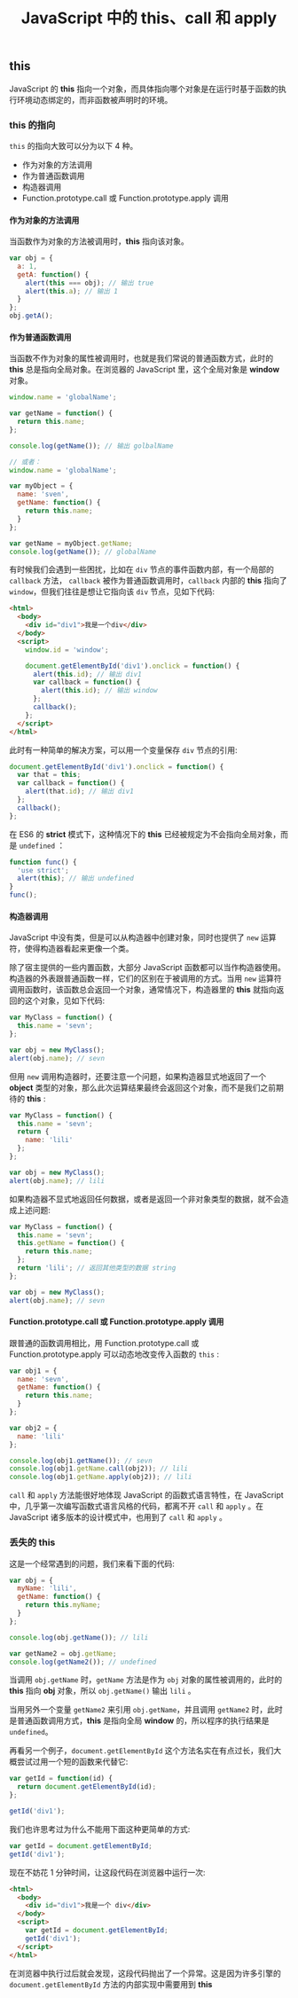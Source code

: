 ﻿---
title: JavaScript 中的 this、call 和 apply
tags:
  - this call apply
categories:
  - javascript
comments: true
---

## this

JavaScript 的 **this** 指向一个对象，而具体指向哪个对象是在运行时基于函数的执行环境动态绑定的，而非函数被声明时的环境。

### this 的指向

`this` 的指向大致可以分为以下 4 种。

- 作为对象的方法调用
- 作为普通函数调用
- 构造器调用
- Function.prototype.call 或 Function.prototype.apply 调用

<!-- more -->

#### 作为对象的方法调用

当函数作为对象的方法被调用时，**this** 指向该对象。

```javascript
var obj = {
  a: 1,
  getA: function() {
    alert(this === obj); // 输出 true
    alert(this.a); // 输出 1
  }
};
obj.getA();
```

#### 作为普通函数调用

当函数不作为对象的属性被调用时，也就是我们常说的普通函数方式，此时的 **this** 总是指向全局对象。在浏览器的 JavaScript 里，这个全局对象是 **window** 对象。

```javascript
window.name = 'globalName';

var getName = function() {
  return this.name;
};

console.log(getName()); // 输出 golbalName

// 或者：
window.name = 'globalName';

var myObject = {
  name: 'sven',
  getName: function() {
    return this.name;
  }
};

var getName = myObject.getName;
console.log(getName()); // globalName
```

有时候我们会遇到一些困扰，比如在 `div` 节点的事件函数内部，有一个局部的 `callback` 方法， `callback` 被作为普通函数调用时，`callback` 内部的 **this** 指向了 `window`，但我们往往是想让它指向该 `div` 节点，见如下代码:

```html
<html>
  <body>
    <div id="div1">我是一个div</div>
  </body>
  <script>
    window.id = 'window';

    document.getElementById('div1').onclick = function() {
      alert(this.id); // 输出 div1
      var callback = function() {
        alert(this.id); // 输出 window
      };
      callback();
    };
  </script>
</html>
```

此时有一种简单的解决方案，可以用一个变量保存 `div` 节点的引用:

```javascript
document.getElementById('div1').onclick = function() {
  var that = this;
  var callback = function() {
    alert(that.id); // 输出 div1
  };
  callback();
};
```

在 ES6 的 **strict** 模式下，这种情况下的 **this** 已经被规定为不会指向全局对象，而是 `undefined` ：

```javascript
function func() {
  'use strict';
  alert(this); // 输出 undefined
}
func();
```

#### 构造器调用

JavaScript 中没有类，但是可以从构造器中创建对象，同时也提供了 `new` 运算符，使得构造器看起来更像一个类。

除了宿主提供的一些内置函数，大部分 JavaScript 函数都可以当作构造器使用。构造器的外表跟普通函数一样，它们的区别在于被调用的方式。当用 `new` 运算符调用函数时，该函数总会返回一个对象，通常情况下，构造器里的 **this** 就指向返回的这个对象，见如下代码:

```javascript
var MyClass = function() {
  this.name = 'sevn';
};

var obj = new MyClass();
alert(obj.name); // sevn
```

但用 `new` 调用构造器时，还要注意一个问题，如果构造器显式地返回了一个 **object** 类型的对象，那么此次运算结果最终会返回这个对象，而不是我们之前期待的 **this** :

```javascript
var MyClass = function() {
  this.name = 'sevn';
  return {
    name: 'lili'
  };
};

var obj = new MyClass();
alert(obj.name); // lili
```

如果构造器不显式地返回任何数据，或者是返回一个非对象类型的数据，就不会造成上述问题:

```javascript
var MyClass = function() {
  this.name = 'sevn';
  this.getName = function() {
    return this.name;
  };
  return 'lili'; // 返回其他类型的数据 string
};

var obj = new MyClass();
alert(obj.name); // sevn
```

#### Function.prototype.call 或 Function.prototype.apply 调用

跟普通的函数调用相比，用 Function.prototype.call 或 Function.prototype.apply 可以动态地改变传入函数的 `this` :

```javascript
var obj1 = {
  name: 'sevn',
  getName: function() {
    return this.name;
  }
};

var obj2 = {
  name: 'lili'
};

console.log(obj1.getName()); // sevn
console.log(obj1.getName.call(obj2)); // lili
console.log(obj1.getName.apply(obj2)); // lili
```

`call` 和 `apply` 方法能很好地体现 JavaScript 的函数式语言特性，在 JavaScript 中，几乎第一次编写函数式语言风格的代码，都离不开 `call` 和 `apply` 。在 JavaScript 诸多版本的设计模式中，也用到了 `call` 和 `apply` 。

### 丢失的 this

这是一个经常遇到的问题，我们来看下面的代码:

```javascript
var obj = {
  myName: 'lili',
  getName: function() {
    return this.myName;
  }
};

console.log(obj.getName()); // lili

var getName2 = obj.getName;
console.log(getName2()); // undefined
```

当调用 `obj.getName` 时，`getName` 方法是作为 `obj` 对象的属性被调用的，此时的 **this** 指向 **obj** 对象，所以 `obj.getName()` 输出 `lili` 。

当用另外一个变量 `getName2` 来引用 `obj.getName`，并且调用 `getName2` 时，此时是普通函数调用方式，**this** 是指向全局 **window** 的，所以程序的执行结果是 `undefined`。

再看另一个例子，`document.getElementById` 这个方法名实在有点过长，我们大概尝试过用一个短的函数来代替它:

```javascript
var getId = function(id) {
  return document.getElementById(id);
};

getId('div1');
```

我们也许思考过为什么不能用下面这种更简单的方式:

```javascript
var getId = document.getElementById;
getId('div1');
```

现在不妨花 1 分钟时间，让这段代码在浏览器中运行一次:

```html
<html>
  <body>
    <div id="div1">我是一个 div</div>
  </body>
  <script>
    var getId = document.getElementById;
    getId('div1');
  </script>
</html>
```

在浏览器中执行过后就会发现，这段代码抛出了一个异常。这是因为许多引擎的 `document.getElementById` 方法的内部实现中需要用到 **this**
